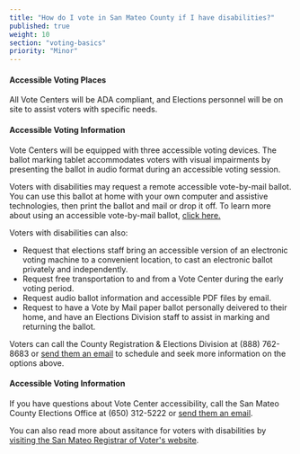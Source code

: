 ```yaml
---
title: "How do I vote in San Mateo County if I have disabilities?"
published: true
weight: 10
section: "voting-basics"
priority: "Minor"
---
```


#### Accessible Voting Places    

All Vote Centers will be ADA compliant, and Elections personnel will be on site to assist voters with specific needs.  

#### Accessible Voting Information    

Vote Centers will be equipped with three accessible voting devices. The ballot marking tablet accommodates voters with visual impairments by presenting the ballot in audio format during an accessible voting session. 

Voters with disabilities may request a remote accessible vote-by-mail ballot. You can use this ballot at home with your own computer and assistive technologies, then print the ballot and mail or drop it off. To learn more about using an accessible vote-by-mail ballot, [click here.](https://www.smcacre.org/elections/assistance-voters-disabilities) 

Voters with disabilities can also: 
- Request that elections staff bring an accessible version of an electronic voting machine to a convenient location, to cast an electronic ballot privately and independently. 
- Request free transportation to and from a Vote Center during the early voting period. 
- Request audio ballot information and accessible PDF files by email. 
- Request to have a Vote by Mail paper ballot personally deivered to their home, and have an Elections Division staff to assist in marking and returning the ballot. 

Voters can call the County Registration & Elections Division at (888) 762-8683 or [send them an email](mailto:registrar@smcacre.org) to schedule and seek more information on the options above. 

#### Accessible Voting Information  

If you have questions about Vote Center accessibility, call the San Mateo County Elections Office at (650) 312-5222 or [send them an email](mailto:registrar@smcacre.org).

You can also read more about assitance for voters with disabilities by [visiting the San Mateo Registrar of Voter's website](https://www.smcacre.org/assistance-voters-disabilities).